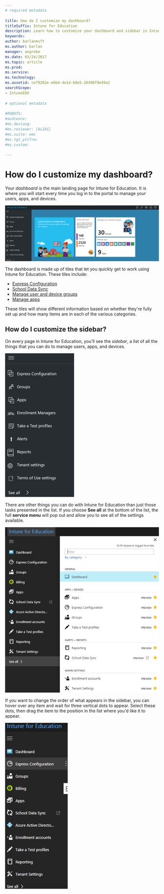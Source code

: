 ```yaml
---
# required metadata

title: How do I customize my dashboard?
titleSuffix: Intune for Education
description: Learn how to customize your dashboard and sidebar in Intune for Education.
keywords:
author: barlanmsft
ms.author: barlan
manager: angrobe
ms.date: 03/24/2017
ms.topic: article
ms.prod:
ms.service:
ms.technology:
ms.assetid: ce79202e-e6b4-4e1d-b0e5-26496f9e49a2
searchScope:
- IntuneEDU

# optional metadata

#ROBOTS:
#audience:
#ms.devlang:
#ms.reviewer: [ALIAS]
#ms.suite: ems
#ms.tgt_pltfrm:
#ms.custom:

---
```


# How do I customize my dashboard?

Your _dashboard_ is the main landing page for Intune for Education. It is where you will start every time you log in to the portal to manage your users, apps, and devices.

  ![The dashboard screen, which shows express configuration, school data sync, manage user and device groups, and manage app tiles.](./media/dashboard-001-landing-page.png)

The dashboard is made up of tiles that let you quickly get to work using Intune for Education. These tiles include:

- [Express Configuration](what-is-express-configuration.md)
- [School Data Sync](what-is-school-data-sync.md)
- [Manage user and device groups](what-are-groups.md)
- [Manage apps](what-are-apps.md)

These tiles will show different information based on whether they're fully set up and how many items are in each of the various categories.

## How do I customize the sidebar?

On every page in Intune for Education, you'll see the _sidebar_, a list of all the things that you can do to manage users, apps, and devices.

  ![The default setup for the left-hand sidebar, which lists Express configuration, groups, apps, enrollment managers, take a test profiles, alerts, reports, tenant settings, terms of use settings, and see all, which will pop out to allow modification of this default list of tasks.](./media/dashboard-002-left-sidebar-list.png)

There are other things you can do with Intune for Education than just those tasks presented in the list. If you choose **See all** at the bottom of the list, the full **service menu** will pop out and allow you to see all of the settings available.

  ![The service menu popout, which has all available settings in a list.](./media/dashboard-003-change-sidebar-popout.png)

If you want to change the order of what appears in the sidebar, you can hover over any item and wait for three vertical dots to appear. Select these dots, then drag the item to the position in the list where you'd like it to appear.

  ![The three dots that appear on hover are next to one of the list items. The cursor changes to a select option.](./media/dashboard-004-editing-sidebar.png)

